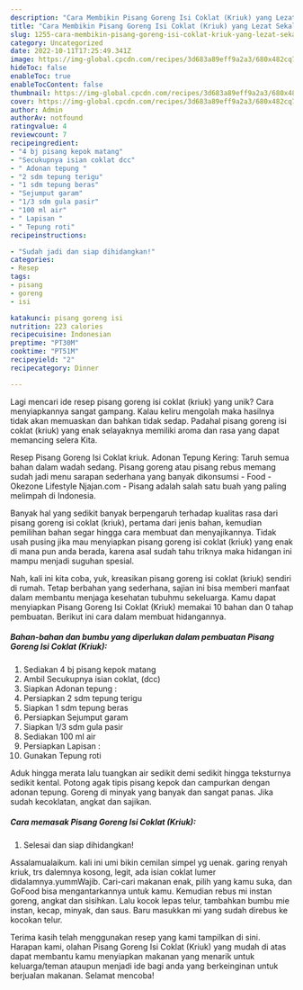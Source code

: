 ```yaml
---
description: "Cara Membikin Pisang Goreng Isi Coklat (Kriuk) yang Lezat Sekali"
title: "Cara Membikin Pisang Goreng Isi Coklat (Kriuk) yang Lezat Sekali"
slug: 1255-cara-membikin-pisang-goreng-isi-coklat-kriuk-yang-lezat-sekali
category: Uncategorized
date: 2022-10-11T17:25:49.341Z
image: https://img-global.cpcdn.com/recipes/3d683a89eff9a2a3/680x482cq70/pisang-goreng-isi-coklat-kriuk-foto-resep-utama.jpg
hideToc: false
enableToc: true
enableTocContent: false
thumbnail: https://img-global.cpcdn.com/recipes/3d683a89eff9a2a3/680x482cq70/pisang-goreng-isi-coklat-kriuk-foto-resep-utama.jpg
cover: https://img-global.cpcdn.com/recipes/3d683a89eff9a2a3/680x482cq70/pisang-goreng-isi-coklat-kriuk-foto-resep-utama.jpg
author: Admin
authorAv: notfound
ratingvalue: 4
reviewcount: 7
recipeingredient:
- "4 bj pisang kepok matang"
- "Secukupnya isian coklat dcc"
- " Adonan tepung "
- "2 sdm tepung terigu"
- "1 sdm tepung beras"
- "Sejumput garam"
- "1/3 sdm gula pasir"
- "100 ml air"
- " Lapisan "
- " Tepung roti"
recipeinstructions:

- "Sudah jadi dan siap dihidangkan!"
categories:
- Resep
tags:
- pisang
- goreng
- isi

katakunci: pisang goreng isi 
nutrition: 223 calories
recipecuisine: Indonesian
preptime: "PT30M"
cooktime: "PT51M"
recipeyield: "2"
recipecategory: Dinner

---
```





Lagi mencari ide resep pisang goreng isi coklat (kriuk) yang unik? Cara menyiapkannya sangat gampang. Kalau keliru mengolah maka hasilnya tidak akan memuaskan dan bahkan tidak sedap. Padahal pisang goreng isi coklat (kriuk) yang enak selayaknya memiliki aroma dan rasa yang dapat memancing selera Kita.





Resep Pisang Goreng Isi Coklat kriuk. Adonan Tepung Kering: Taruh semua bahan dalam wadah sedang. Pisang goreng atau pisang rebus memang sudah jadi menu sarapan sederhana yang banyak dikonsumsi - Food - Okezone Lifestyle Njajan.com - Pisang adalah salah satu buah yang paling melimpah di Indonesia.

Banyak hal yang sedikit banyak berpengaruh terhadap kualitas rasa dari pisang goreng isi coklat (kriuk), pertama dari jenis bahan, kemudian pemilihan bahan segar hingga cara membuat dan menyajikannya. Tidak usah pusing jika mau menyiapkan pisang goreng isi coklat (kriuk) yang enak di mana pun anda berada, karena asal sudah tahu triknya maka hidangan ini mampu menjadi suguhan spesial.






Nah, kali ini kita coba, yuk, kreasikan pisang goreng isi coklat (kriuk) sendiri di rumah. Tetap berbahan yang sederhana, sajian ini bisa memberi manfaat dalam membantu menjaga kesehatan tubuhmu sekeluarga. Kamu dapat menyiapkan Pisang Goreng Isi Coklat (Kriuk) memakai 10 bahan dan 0 tahap pembuatan. Berikut ini cara dalam membuat hidangannya.

<!--inarticleads1-->

##### Bahan-bahan dan bumbu yang diperlukan dalam pembuatan Pisang Goreng Isi Coklat (Kriuk):

1. Sediakan 4 bj pisang kepok matang
1. Ambil Secukupnya isian coklat, (dcc)
1. Siapkan  Adonan tepung :
1. Persiapkan 2 sdm tepung terigu
1. Siapkan 1 sdm tepung beras
1. Persiapkan Sejumput garam
1. Siapkan 1/3 sdm gula pasir
1. Sediakan 100 ml air
1. Persiapkan  Lapisan :
1. Gunakan  Tepung roti


Aduk hingga merata lalu tuangkan air sedikit demi sedikit hingga teksturnya sedikit kental. Potong agak tipis pisang kepok dan campurkan dengan adonan tepung. Goreng di minyak yang banyak dan sangat panas. Jika sudah kecoklatan, angkat dan sajikan. 

<!--inarticleads2-->

##### Cara memasak Pisang Goreng Isi Coklat (Kriuk):


1. Selesai dan siap dihidangkan!

Assalamualaikum. kali ini umi bikin cemilan simpel yg uenak. garing renyah kriuk, trs dalemnya kosong, legit, ada isian coklat lumer didalamnya.yummWajib. Cari-cari makanan enak, pilih yang kamu suka, dan GoFood bisa mengantarkannya untuk kamu. Kemudian rebus mi instan goreng, angkat dan sisihkan. Lalu kocok lepas telur, tambahkan bumbu mie instan, kecap, minyak, dan saus. Baru masukkan mi yang sudah direbus ke kocokan telur. 

Terima kasih telah menggunakan resep yang kami tampilkan di sini. Harapan kami, olahan Pisang Goreng Isi Coklat (Kriuk) yang mudah di atas dapat membantu kamu menyiapkan makanan yang menarik untuk keluarga/teman ataupun menjadi ide bagi anda yang berkeinginan untuk berjualan makanan. Selamat mencoba!
